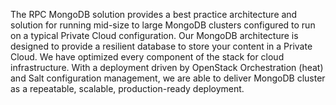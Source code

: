 The RPC MongoDB solution provides a best practice architecture and solution for running mid-size to large MongoDB clusters configured to run on a typical Private Cloud configuration. Our MongoDB architecture is designed to provide a resilient database to store your content in a Private Cloud. We have optimized every component of the stack for cloud infrastructure. With a deployment driven by OpenStack Orchestration (heat) and Salt configuration management, we are able to deliver MongoDB cluster as a repeatable, scalable, production-ready deployment.
